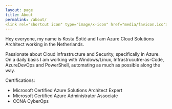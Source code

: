 ```yaml
---
layout: page
title: About
permalink: /about/
<link rel="shortcut icon" type="image/x-icon" href="media/favicon.ico">
---
```


Hey everyone, my name is Kosta Šotić and I am Azure Cloud Solutions Architect working in the Netherlands.

Passionate about Cloud infrastructure and Security, specifically in Azure. On a daily basis I am working with Windows/Linux, Infrastrucutre-as-Code, AzureDevOps and PowerShell, automating as much as possible along the way.

Certifications: 
* Microsoft Certified Azure Solutions Architect Expert
* Microsoft Certified Azure Administrator Associate
* CCNA CyberOps
